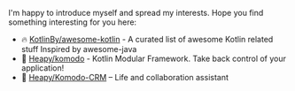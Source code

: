 I'm happy to introduce myself and spread my interests. Hope you find something interesting for you here:

- 🔥 [KotlinBy/awesome-kotlin](https://github.com/KotlinBy/awesome-kotlin) - A curated list of awesome Kotlin related stuff Inspired by awesome-java
- 💛 [Heapy/komodo](https://github.com/Heapy/komodo) - Kotlin Modular Framework. Take back control of your application!
- 🚀 [Heapy/Komodo-CRM](https://github.com/Heapy/Komodo-CRM) –  Life and collaboration assistant
